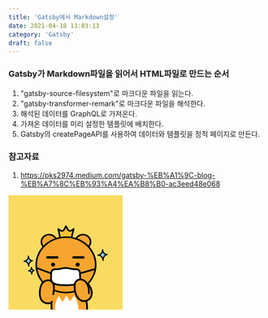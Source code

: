 ```yaml
---
title: 'Gatsby에서 Markdown설정'
date: 2021-04-18 13:03:13
category: 'Gatsby'
draft: false
---
```


### Gatsby가 Markdown파일을 읽어서 HTML파일로 만드는 순서
1. "gatsby-source-filesystem"로 마크다운 파일을 읽는다.
2. "gatsby-transformer-remark"로 마크다운 파일을 해석한다.
3. 해석된 데이터를 GraphQL로 가져온다.
4. 가져온 데이터를 미리 설정한 템플릿에 배치한다.
5. Gatsby의 createPageAPI를 사용하여 데이터와 템플릿을 정적 페이지로 만든다.

### 참고자료
1. https://pks2974.medium.com/gatsby-%EB%A1%9C-blog-%EB%A7%8C%EB%93%A4%EA%B8%B0-ac3eed48e068



![kakao](./images/kakao.png)